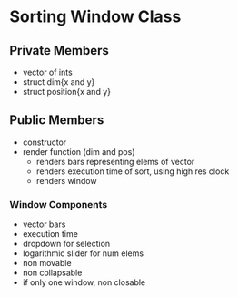 # Sorting Window Class

## Private Members
- vector of ints
- struct dim{x and y}
- struct position{x and y}

## Public Members
- constructor
- render function (dim and pos)
    - renders bars representing elems of vector
    - renders execution time of sort, using high res clock
    - renders window

### Window Components
- vector bars
- execution time
- dropdown for selection
- logarithmic slider for num elems
- non movable
- non collapsable
- if only one window, non closable

